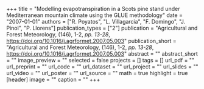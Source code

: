 +++
title = "Modelling evapotranspiration in a Scots pine stand under Mediterranean mountain climate using the GLUE methodology"
date = "2007-01-01"
authors = ["R. Poyatos", "L. Villagarcia", "F. Domingo", "J. Pinol", "P. Llorens"]
publication_types = ["2"]
publication = "Agricultural and Forest Meteorology, (146), 1-2, _pp. 13-28_, https://doi.org/10.1016/j.agrformet.2007.05.003"
publication_short = "Agricultural and Forest Meteorology, (146), 1-2, _pp. 13-28_, https://doi.org/10.1016/j.agrformet.2007.05.003"
abstract = ""
abstract_short = ""
image_preview = ""
selected = false
projects = []
tags = []
url_pdf = ""
url_preprint = ""
url_code = ""
url_dataset = ""
url_project = ""
url_slides = ""
url_video = ""
url_poster = ""
url_source = ""
math = true
highlight = true
[header]
image = ""
caption = ""
+++
